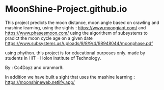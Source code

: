 # MoonShine-Project.github.io

This project predicts the moon distance, moon angle based on crawling and mashine learning,
using the sights : https://www.moongiant.com/ and https://www.phasesmoon.com/
using the algorithem of subsystems to pradict the moon cycle age on a given date
https://www.subsystems.us/uploads/9/8/9/4/98948044/moonphase.pdf

using phython.
this project is for educational purposes only.
made by students in HIT - Holon Institute of Technology.

By : Cc4Dayz and oranmor9.

In addition we have built a sight that uses the mashine learning :
https://moonshineweb.netlify.app/
